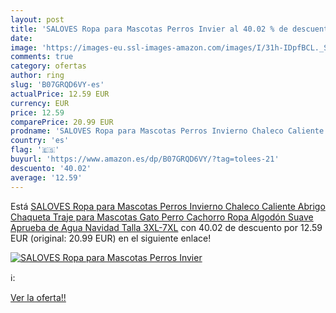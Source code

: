 ```yaml
---
layout: post
title: 'SALOVES Ropa para Mascotas Perros Invier al 40.02 % de descuento'
date: 
image: 'https://images-eu.ssl-images-amazon.com/images/I/31h-IDpfBCL._SL200_.jpg'
comments: true
category: ofertas
author: ring
slug: 'B07GRQD6VY-es'
actualPrice: 12.59 EUR
currency: EUR
price: 12.59
comparePrice: 20.99 EUR
prodname: 'SALOVES Ropa para Mascotas Perros Invierno Chaleco Caliente Abrigo Chaqueta Traje para Mascotas Gato Perro Cachorro Ropa Algodón Suave Aprueba de Agua Navidad Talla 3XL-7XL'
country: 'es'
flag: '🇪🇸'
buyurl: 'https://www.amazon.es/dp/B07GRQD6VY/?tag=tolees-21'
descuento: '40.02'
average: '12.59'
---
```


Está [SALOVES Ropa para Mascotas Perros Invierno Chaleco Caliente Abrigo Chaqueta Traje para Mascotas Gato Perro Cachorro Ropa Algodón Suave Aprueba de Agua Navidad Talla 3XL-7XL](https://www.amazon.es/dp/B07GRQD6VY/?tag=tolees-21) con 40.02 de descuento por 12.59 EUR (original: 20.99 EUR) en el siguiente enlace!

[![SALOVES Ropa para Mascotas Perros Invier](https://images-eu.ssl-images-amazon.com/images/I/31h-IDpfBCL._SL200_.jpg)](https://www.amazon.es/dp/B07GRQD6VY/?tag=tolees-21)

ℹ️:


[Ver la oferta!!](https://www.amazon.es/dp/B07GRQD6VY/?tag=tolees-21)
